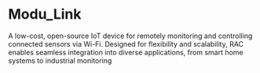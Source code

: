 # Modu_Link
A low-cost, open-source IoT device for remotely monitoring and controlling connected sensors via Wi-Fi. Designed for flexibility and scalability, RAC enables seamless integration into diverse applications, from smart home systems to industrial monitoring
